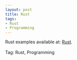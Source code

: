 ```yaml
---
layout: post
title: Rust
tags:
- Rust
- Programming
---
```


Rust examples available at: <a href="https://github.com/StartTheTrip/Rust">Rust</a>.<br><br>
Tag: Rust, Programming